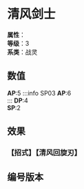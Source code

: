 <script setup>
let list = [
    { number: "SP03-009", url: "/packs/SP03" }
]
</script>

# 清风剑士

**属性**：<CardAttribute text="风"/><br/>
**等级**：3<br/>
**系类**：战灵

## 数值

**AP**:5
:::info SP03
**AP**:6<br/>
:::
**DP**:4<br/>
**SP**:2

## 效果

### 【招式】【清风回旋刃】

## 编号版本

<CardNumberBox :list="list"/>